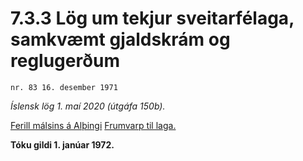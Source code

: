 # 7.3.3 Lög um tekjur sveitarfélaga, samkvæmt gjaldskrám og reglugerðum

`nr. 83 16. desember 1971`

_Íslensk lög 1. maí 2020 (útgáfa 150b)._

[Ferill málsins á Alþingi](https://www.althingi.is/thingstorf/thingmalalistar-eftir-thingum/ferill/?ltg=92&mnr=8)
[Frumvarp til laga.](https://www.althingi.is/altext/92/s/pdf/0008.pdf)

**Tóku gildi 1. janúar 1972.**

